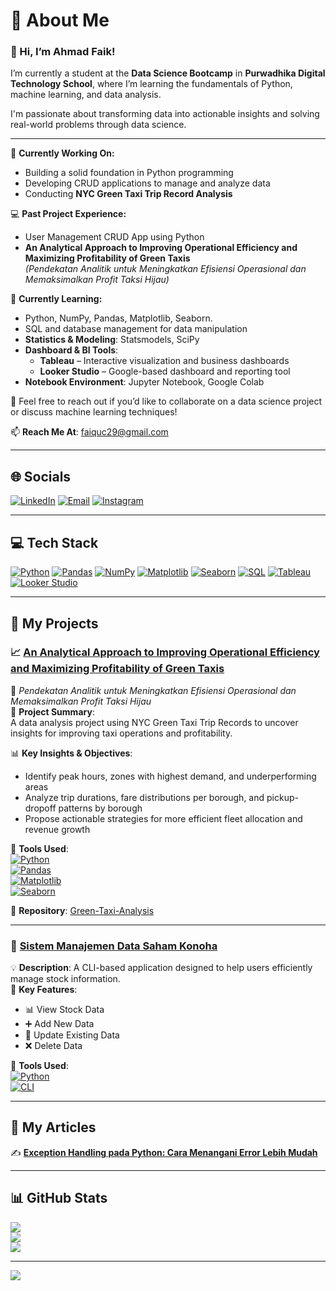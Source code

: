 # 💫 About Me
### 👋 Hi, I’m Ahmad Faik!
I’m currently a student at the **Data Science Bootcamp** in **Purwadhika Digital Technology School**, where I’m learning the fundamentals of Python, machine learning, and data analysis.

I'm passionate about transforming data into actionable insights and solving real-world problems through data science.

---

🔭 **Currently Working On:**
- Building a solid foundation in Python programming  
- Developing CRUD applications to manage and analyze data  
- Conducting **NYC Green Taxi Trip Record Analysis**

💻 **Past Project Experience:**
- User Management CRUD App using Python  
- **An Analytical Approach to Improving Operational Efficiency and Maximizing Profitability of Green Taxis**  
  *(Pendekatan Analitik untuk Meningkatkan Efisiensi Operasional dan Memaksimalkan Profit Taksi Hijau)*

🌱 **Currently Learning:**
- Python, NumPy, Pandas, Matplotlib, Seaborn.  
- SQL and database management for data manipulation
- **Statistics & Modeling**: Statsmodels, SciPy  
- **Dashboard & BI Tools**:  
  - **Tableau** – Interactive visualization and business dashboards  
  - **Looker Studio** – Google-based dashboard and reporting tool  
- **Notebook Environment**: Jupyter Notebook, Google Colab
  
💬 Feel free to reach out if you’d like to collaborate on a data science project or discuss machine learning techniques!

📫 **Reach Me At**: faiquc29@gmail.com

---

## 🌐 **Socials**
[![LinkedIn](https://img.shields.io/badge/LinkedIn-%230077B5.svg?logo=linkedin&logoColor=white)](https://linkedin.com/in/ahmadfaik) 
[![Email](https://img.shields.io/badge/Email-D14836?logo=gmail&logoColor=white)](mailto:faiquc29@gmail.com) 
[![Instagram](https://img.shields.io/badge/Instagram-%23E4405F.svg?logo=Instagram&logoColor=white)](https://instagram.com/ahmadfaik_s)

---

## 💻 **Tech Stack**
<p align="left">
  <a href="https://www.python.org/"><img src="https://img.shields.io/badge/Python-%2300A8E8.svg?logo=python&logoColor=white" alt="Python" /></a>
  <a href="https://pandas.pydata.org/"><img src="https://img.shields.io/badge/Pandas-%23150458.svg?logo=pandas&logoColor=white" alt="Pandas" /></a>
  <a href="https://numpy.org/"><img src="https://img.shields.io/badge/NumPy-%230A8AC7.svg?logo=numpy&logoColor=white" alt="NumPy" /></a>
  <a href="https://matplotlib.org/"><img src="https://img.shields.io/badge/Matplotlib-%23F7931E.svg?logo=matplotlib&logoColor=white" alt="Matplotlib" /></a>
  <a href="https://seaborn.pydata.org/"><img src="https://img.shields.io/badge/Seaborn-%2310A0D0.svg?logo=seaborn&logoColor=white" alt="Seaborn" /></a>
  <a href="https://www.microsoft.com/en-us/sql-server"><img src="https://img.shields.io/badge/SQL-%23000D73.svg?logo=sql&logoColor=white" alt="SQL" /></a>
  <a href="https://www.tableau.com/"><img src="https://img.shields.io/badge/Tableau-%23E97627.svg?logo=tableau&logoColor=white" alt="Tableau" /></a>
  <a href="https://lookerstudio.google.com/"><img src="https://img.shields.io/badge/Looker%20Studio-%230073e6.svg?logo=googleanalytics&logoColor=white" alt="Looker Studio" /></a>
</p>

---

## 🚀 **My Projects**

### 📈 [An Analytical Approach to Improving Operational Efficiency and Maximizing Profitability of Green Taxis](https://github.com/ahmadFaik/Green-Taxi-Analysis)  
📂 *Pendekatan Analitik untuk Meningkatkan Efisiensi Operasional dan Memaksimalkan Profit Taksi Hijau*  
📍 **Project Summary**:  
A data analysis project using NYC Green Taxi Trip Records to uncover insights for improving taxi operations and profitability.

📊 **Key Insights & Objectives**:
- Identify peak hours, zones with highest demand, and underperforming areas  
- Analyze trip durations, fare distributions per borough, and pickup-dropoff patterns by borough 
- Propose actionable strategies for more efficient fleet allocation and revenue growth

🧰 **Tools Used**:  
[![Python](https://img.shields.io/badge/Python-%2300A8E8.svg?logo=python&logoColor=white)](https://www.python.org/)  
[![Pandas](https://img.shields.io/badge/Pandas-%23150458.svg?logo=pandas&logoColor=white)](https://pandas.pydata.org/)  
[![Matplotlib](https://img.shields.io/badge/Matplotlib-%23F7931E.svg?logo=matplotlib&logoColor=white)](https://matplotlib.org/)  
[![Seaborn](https://img.shields.io/badge/Seaborn-%2310A0D0.svg?logo=seaborn&logoColor=white)](https://seaborn.pydata.org/)

🔗 **Repository**: [Green-Taxi-Analysis](https://github.com/ahmadFaik/Green-Taxi-Analysis)

---

### 🧾 [Sistem Manajemen Data Saham Konoha](https://github.com/ahmadFaik/STOCK-CLI)  
💡 **Description**: A CLI-based application designed to help users efficiently manage stock information.  
🎯 **Key Features**:  
- 📊 View Stock Data  
- ➕ Add New Data  
- 🔄 Update Existing Data  
- ❌ Delete Data  

🧰 **Tools Used**:  
[![Python](https://img.shields.io/badge/Python-%2300A8E8.svg?logo=python&logoColor=white)](https://www.python.org/)  
[![CLI](https://img.shields.io/badge/CLI-%2310A0D0.svg?logo=command-line&logoColor=white)](https://en.wikipedia.org/wiki/Command-line_interface)

---

## 📝 **My Articles**
✍️ [**Exception Handling pada Python: Cara Menangani Error Lebih Mudah**](https://medium.com/@faiquc29/️exception-handling-pada-python-cara-menangani-error-lebih-mudah-9ccc5872e9d0)

---

## 📊 **GitHub Stats**
![](https://github-readme-stats.vercel.app/api?username=ahmadFaik&theme=transparent&hide_border=false&include_all_commits=true&count_private=false)  
![](https://nirzak-streak-stats.vercel.app/?user=ahmadFaik&theme=transparent&hide_border=false)  
![](https://github-readme-stats.vercel.app/api/top-langs/?username=ahmadFaik&theme=transparent&hide_border=false&include_all_commits=true&count_private=false&layout=compact)

---

[![](https://visitcount.itsvg.in/api?id=ahmadFaik&icon=0&color=0)](https://visitcount.itsvg.in)

<!-- Proudly created with GPRM ( https://gprm.itsvg.in ) -->
